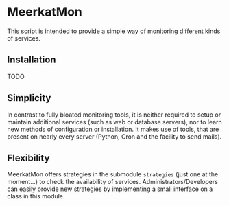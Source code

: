 # MeerkatMon

This script is intended to provide a simple way of monitoring different
kinds of services.

## Installation

TODO

## Simplicity

In contrast to fully bloated monitoring tools,
it is neither required to setup or maintain additional services
(such as web or database servers), nor to learn new methods of
configuration or installation.
It makes use of tools, that are present on nearly every server
(Python, Cron and the facility to send mails).

## Flexibility

MeerkatMon offers strategies in the submodule `strategies`
(just one at the moment...) to check the availability of services.
Administrators/Developers can easily provide new strategies by
implementing a small interface on a class in this module.
